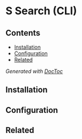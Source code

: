 # S Search (CLI)

## Contents

<!-- START doctoc generated TOC please keep comment here to allow auto update -->
<!-- DON'T EDIT THIS SECTION, INSTEAD RE-RUN doctoc TO UPDATE -->

- [Installation](#installation)
- [Configuration](#configuration)
- [Related](#related)

<!-- END doctoc generated TOC please keep comment here to allow auto update -->
*Generated with [DocToc](https://github.com/thlorenz/doctoc)*

## Installation

## Configuration

## Related

